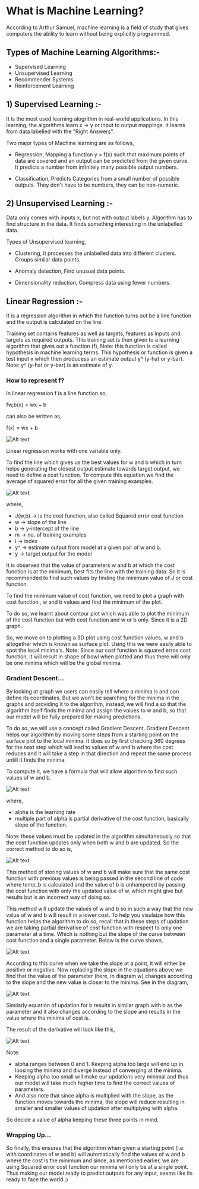 # What is Machine Learning?

According to Arthur Samuel, machine learning is a field of study that gives computers the ability to learn without being explicitly programmed.

## Types of Machine Learning Algorithms:-
    
- Supervised Learning
- Unsupervised Learning
- Recommender Systems
- Reinforcement Learning

## 1) Supervised Learning :- 

It is the most used learning alogrithm in real-world applications. In this learning, the algorithms learn x -> y or input to output mappings. It learns from data labelled with the "Right Answers". 

Two major types of Machine learning are as follows,

- Regression, Mapping a function y = f(x) such that maximum points of data are covered and an output can be predicted from the given curve. It predicts a number from infinitely many possible output numbers. 

- Classification, Predicts Categories from a small number of possible outputs. They don't have to be numbers, they can be non-numeric.

## 2) Unsupervised Learning :- 

Data only comes with inputs x, but not with output labels y. Algorithm has to find structure in the data. It finds something interesting in the unlabelled data.

Types of Unsupervised learning,

- Clustering, it processes the unlabelled data into different clusters. Groups similar data points.

- Anomaly detection, Find unusual data points.

- Dimensionality reduction, Compress data using fewer numbers.

## Linear Regression :- 

It is a regression algorithm in which the function turns out be a line function and the output is calculated on the line.

Training set contains features as well as targets, features as inputs and targets as required outputs.
This training set is then given to a learning algorithm that gives out a function (f), Note: this function is called hypothesis in machine learning terms.
This hypothesis or function is given a test input x which then producess an estimate output y^ (y-hat or y-bar). Note: y^ (y-hat or y-bar) is an estimate of y.

### How to represent f?

In linear regression f is a line function so,

fw,b(x) = wx + b

can also be written as,

f(x) = wx + b

![Alt text](<md_images/Screenshot from 2023-06-27 16-14-41.png>)
    
Linear regression works with one variable only.

To find the line which gives us the best values for w and b which in turn helps generating the closest output estimate towards target output, we need to define a cost function.
To compute this equation we find the average of squared error for all the given training examples.

![Alt text](<md_images/Screenshot from 2023-06-28 11-33-05.png>)

where, 
- J(w,b)  -> is the cost function, also called Squared error cost function
- w       -> slope of the line
- b       -> y-intercept of the line
- m       -> no. of training examples
- i       -> index
- y^      -> estimate output from model at a given pair of w and b.
- y       -> target output for the model

It is observed that the value of parameters w and b at which the cost function is at the minimum, best fits the line with the training data. So it is recommended to find such values by finding the minimum value of J or cost function.

To find the minimum value of cost function, we need to plot a graph with cost function , w and b values and find the minimum of the plot.

To do so, we learnt about contour plot which was able to plot the minimum of the cost function but with cost function and w or b only. Since it is a 2D graph.

So, we move on to plotting a 3D plot using cost function values, w and b altogether which is known as surface plot. Using this we were easily able to spot the local minima's. Note: Since our cost function is squared erros cost function, it will result in shape of bowl when plotted and thus there will only be one minima which will be the global minima.

### Gradient Descent...

By looking at graph we users can easily tell where a minima is and can define its coordinates. But we won't be searching for the minima in the graphs and providing it to the algorithm, instead, we will find a so that the algorithm itself finds the minima and assign the values to w and b, so that our model will be fully prepared for making predictions.

To do so, we will use a concept called Gradient Descent. Gradient Descent helps our algorithm by moving some steps from a starting point on the surface plot to the local minima. It does so by first checking 360 degrees for the next step which will lead to values of w and b where the cost reduces and it will take a step in that direction and repeat the same process untill it finds the minima.

To compute it, we have a formula that will allow algorithm to find such values of w and b.

![Alt text](<md_images/Screenshot from 2023-07-04 14-14-49.png>)

where, 

- alpha is the learning rate
- multiple part of alpha is partial derivative of the cost function, basically slope of the function.

Note: these values must be updated in the algorithm simultaneously so that the cost function updates only when both w and b are updated. So the correct method to do so is, 

![Alt text](<md_images/Screenshot from 2023-07-04 14-22-58.png>)

This method of storing values of w and b will make sure that the same cost function with previous values is being passed in the second line of code where temp_b is calculated and the value of b is unhampered by passing the cost function with only the updated value of w, which might give but results but is an incorrect way of doing so.

This method will update the values of w and b so in such a way that the new value of w and b will result in a lower cost. To help you visulaize how this function helps the algorithm to do so, recall that in these steps of updation we are taking partial derivative of cost function with respect to only one parameter at a time. Which is nothing but the slope of the curve between cost function and a single parameter. Below is the curve shown, 

![Alt text](<md_images/Screenshot from 2023-07-04 14-34-11.png>)

According to this curve when we take the slope at a point, it will either be positive or negative. Now replacing the slope in the equations above we find that the value of the parameter (here, in diagram w) changes according to the slope and the new value is closer to the minima. See in the diagram, 

![Alt text](<md_images/Screenshot from 2023-07-04 14-38-51.png>)

Similarly equation of updation for b results in similar graph with b as the parameter and it also changes according to the slope and results in the value where the minima of cost is.

The result of the derivative will look like this,

![Alt text](<md_images/Screenshot from 2023-07-04 16-24-25.png>)

Note: 
- alpha ranges between 0 and 1. Keeping alpha too large will end up in loosing the minima and diverge instead of converging at the minima. 
- Keeping alpha too small will make our updations very minimal and thus our model will take much higher time to find the correct values of parameters. 
- And also note that since alpha is multiplied with the slope, as the function moves towards the minima, the slope will reduce resulting in smaller and smaller values of updation after multiplying with alpha. 

So decide a value of alpha keeping these three points in mind.

### Wrapping Up...

So finally, this ensures that the algorithm when given a starting point (i.e. with coordinates of w and b) will automatically find the values of w and b where the cost is the minimum and since, as mentioned earlier, we are using Squared error cost function our minima will only be at a single point.
Thus making our model ready to predict outputs for any input, seems like its ready to face the world ;)